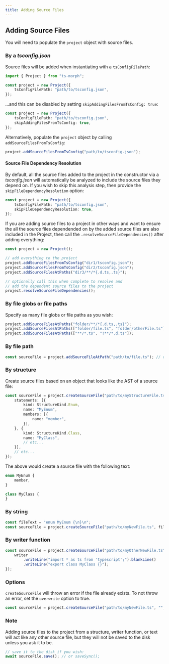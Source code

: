 ```yaml
---
title: Adding Source Files
---
```


## Adding Source Files

You will need to populate the `project` object with source files.

### By a _tsconfig.json_

Source files will be added when instantiating with a `tsConfigFilePath`:

```ts
import { Project } from "ts-morph";

const project = new Project({
    tsConfigFilePath: "path/to/tsconfig.json",
});
```

...and this can be disabled by setting `skipAddingFilesFromTsConfig: true`:

```ts
const project = new Project({
    tsConfigFilePath: "path/to/tsconfig.json",
    skipAddingFilesFromTsConfig: true,
});
```

Alternatively, populate the `project` object by calling `addSourceFilesFromTsConfig`:

```ts
project.addSourceFilesFromTsConfig("path/to/tsconfig.json");
```

#### Source File Dependency Resolution

By default, all the source files added to the project in the constructor via a _tsconfig.json_ will automatically be analyzed to
include the source files they depend on. If you wish to skip this analysis step, then provide the `skipFileDependencyResolution` option:

```ts
const project = new Project({
    tsConfigFilePath: "path/to/tsconfig.json",
    skipFileDependencyResolution: true,
});
```

If you are adding source files to a project in other ways and want to ensure the all the source files dependended on by the added source files
are also included in the Project, then call the `.resolveSourceFileDependencies()` after adding everything:

```ts
const project = new Project();

// add everything to the project
project.addSourceFilesFromTsConfig("dir1/tsconfig.json");
project.addSourceFilesFromTsConfig("dir2/tsconfig.json");
project.addSourceFilesAtPaths("dir3/**/*{.d.ts,.ts}");

// optionally call this when complete to resolve and
// add the dependent source files to the project
project.resolveSourceFileDependencies();
```

### By file globs or file paths

Specify as many file globs or file paths as you wish:

```ts
project.addSourceFilesAtPaths("folder/**/*{.d.ts,.ts}");
project.addSourceFilesAtPaths(["folder/file.ts", "folder/otherFile.ts"]);
project.addSourceFilesAtPaths(["**/*.ts", "!**/*.d.ts"]);
```

### By file path

```ts
const sourceFile = project.addSourceFileAtPath("path/to/file.ts"); // or addSourceFileAtPathIfExists
```

### By structure

Create source files based on an object that looks like the AST of a source file:

```ts
const sourceFile = project.createSourceFile("path/to/myStructureFile.ts", {
    statements: [{
        kind: StructureKind.Enum,
        name: "MyEnum",
        members: [{
            name: "member",
        }],
    }, {
        kind: StructureKind.Class,
        name: "MyClass",
        // etc...
    }],
    // etc...
});
```

The above would create a source file with the following text:

```ts
enum MyEnum {
    member,
}

class MyClass {
}
```

### By string

```ts
const fileText = "enum MyEnum {\n}\n";
const sourceFile = project.createSourceFile("path/to/myNewFile.ts", fileText);
```

### By writer function

```ts
const sourceFile = project.createSourceFile("path/to/myOtherNewFile.ts", writer => {
    writer
        .writeLine("import * as ts from 'typescript';").blankLine()
        .writeLine("export class MyClass {}");
});
```

### Options

`createSourceFile` will throw an error if the file already exists.
To not throw an error, set the `overwrite` option to true.

```ts
const sourceFile = project.createSourceFile("path/to/myNewFile.ts", "", { overwrite: true });
```

### Note

Adding source files to the project from a structure, writer function, or text will act like any other source file, but they will not be saved to the disk unless you ask it to be.

```ts
// save it to the disk if you wish:
await sourceFile.save(); // or saveSync();
```
